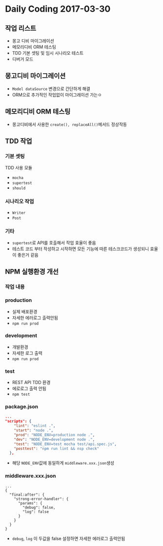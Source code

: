 # Daily Coding 2017-03-30

## 작업 리스트

* 몽고 디비 마이그레이션
* 메모리디비 ORM 테스팅
* TDD 기본 셋팅 및 임시 시나리오 테스트
* 디버거 모드

## 몽고디비 마이그레이션
* `Model dataSource` 변경으로 간단하게 해결
* ORM으로 추가적인 작업없이 마이그레이션 가는ㅇ

## 메모리디비 ORM 테스팅
* 몽고디비에서 사용한 `create(), replaceAll()`메서드 정상작동

## TDD 작업

### 기본 셋팅
TDD 사용 모듈
* `mocha`
* `supertest`
* `should`

### 시나리오 작업
* `Writer`
* `Post`

### 기타
* `supertest`로 API를 호출해서 작업 효율이 좋음
* 테스트 코드 부터 작성하고 시작하면 모든 기능에 따른 테스크코드가 생성되니 효율이 좋은거 같음

## NPM 실행환경 개선

### 작업 내용

### production
* 실제 배포환경
* 자세한 에러로그 출력안됨
* `npm run prod`

### development
* 개발환경
* 자세한 로그 출력
* `npm run prod`

### test
* REST API TDD 환경
* 에로로그 출력 안됨
* `npm test`

### package.json
```json
...
"scripts": {
    "lint": "eslint .",
    "start": "node .",
    "prod": "NODE_ENV=production node .",
    "dev": "NODE_ENV=development node .",
    "test": "NODE_ENV=test mocha test/api.spec.js",
    "posttest": "npm run lint && nsp check"
  },
```
* 해당 `NODE_ENV`값에 동일하게  `middleware.xxx.json`생성

### middleware.xxx.json

```
...
{
  "final:after": {
    "strong-error-handler": {
      "params": {
        "debug": false,
        "log": false
      }
    }
  }
}
```

* `debug`, `log` 이 두값을 false 설정하면 자세한 에러로그 출력안됨
